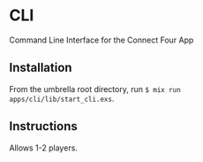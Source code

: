 # CLI

Command Line Interface for the Connect Four App

## Installation

From the umbrella root directory, run `$ mix run apps/cli/lib/start_cli.exs`.

## Instructions

Allows 1-2 players.
